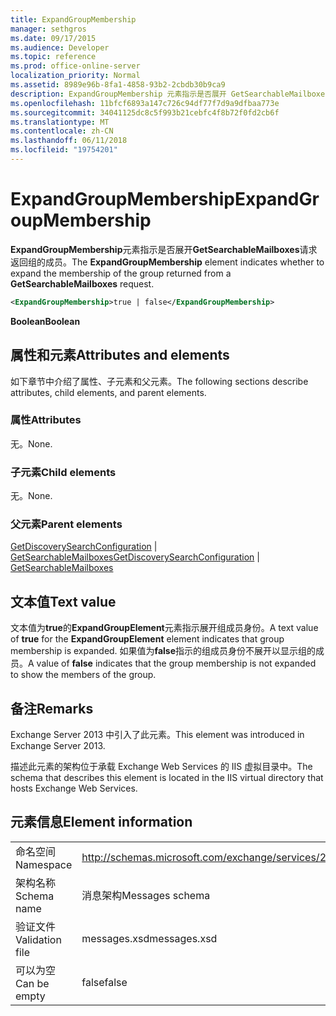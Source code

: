 ```yaml
---
title: ExpandGroupMembership
manager: sethgros
ms.date: 09/17/2015
ms.audience: Developer
ms.topic: reference
ms.prod: office-online-server
localization_priority: Normal
ms.assetid: 8989e96b-8fa1-4858-93b2-2cbdb30b9ca9
description: ExpandGroupMembership 元素指示是否展开 GetSearchableMailboxes 请求返回组的成员。
ms.openlocfilehash: 11bfcf6893a147c726c94df77f7d9a9dfbaa773e
ms.sourcegitcommit: 34041125dc8c5f993b21cebfc4f8b72f0fd2cb6f
ms.translationtype: MT
ms.contentlocale: zh-CN
ms.lasthandoff: 06/11/2018
ms.locfileid: "19754201"
---
```

# <a name="expandgroupmembership"></a><span data-ttu-id="ce440-103">ExpandGroupMembership</span><span class="sxs-lookup"><span data-stu-id="ce440-103">ExpandGroupMembership</span></span>

<span data-ttu-id="ce440-104">**ExpandGroupMembership**元素指示是否展开**GetSearchableMailboxes**请求返回组的成员。</span><span class="sxs-lookup"><span data-stu-id="ce440-104">The **ExpandGroupMembership** element indicates whether to expand the membership of the group returned from a **GetSearchableMailboxes** request.</span></span> 
  
```XML
<ExpandGroupMembership>true | false</ExpandGroupMembership>
```

 <span data-ttu-id="ce440-105">**Boolean**</span><span class="sxs-lookup"><span data-stu-id="ce440-105">**Boolean**</span></span>
## <a name="attributes-and-elements"></a><span data-ttu-id="ce440-106">属性和元素</span><span class="sxs-lookup"><span data-stu-id="ce440-106">Attributes and elements</span></span>

<span data-ttu-id="ce440-107">如下章节中介绍了属性、子元素和父元素。</span><span class="sxs-lookup"><span data-stu-id="ce440-107">The following sections describe attributes, child elements, and parent elements.</span></span>
  
### <a name="attributes"></a><span data-ttu-id="ce440-108">属性</span><span class="sxs-lookup"><span data-stu-id="ce440-108">Attributes</span></span>

<span data-ttu-id="ce440-109">无。</span><span class="sxs-lookup"><span data-stu-id="ce440-109">None.</span></span>
  
### <a name="child-elements"></a><span data-ttu-id="ce440-110">子元素</span><span class="sxs-lookup"><span data-stu-id="ce440-110">Child elements</span></span>

<span data-ttu-id="ce440-111">无。</span><span class="sxs-lookup"><span data-stu-id="ce440-111">None.</span></span>
  
### <a name="parent-elements"></a><span data-ttu-id="ce440-112">父元素</span><span class="sxs-lookup"><span data-stu-id="ce440-112">Parent elements</span></span>

<span data-ttu-id="ce440-113">[GetDiscoverySearchConfiguration](getdiscoverysearchconfiguration.md) | [GetSearchableMailboxes](getsearchablemailboxes.md)</span><span class="sxs-lookup"><span data-stu-id="ce440-113">[GetDiscoverySearchConfiguration](getdiscoverysearchconfiguration.md) | [GetSearchableMailboxes](getsearchablemailboxes.md)</span></span>
  
## <a name="text-value"></a><span data-ttu-id="ce440-114">文本值</span><span class="sxs-lookup"><span data-stu-id="ce440-114">Text value</span></span>

<span data-ttu-id="ce440-115">文本值为**true**的**ExpandGroupElement**元素指示展开组成员身份。</span><span class="sxs-lookup"><span data-stu-id="ce440-115">A text value of **true** for the **ExpandGroupElement** element indicates that group membership is expanded.</span></span> <span data-ttu-id="ce440-116">如果值为**false**指示的组成员身份不展开以显示组的成员。</span><span class="sxs-lookup"><span data-stu-id="ce440-116">A value of **false** indicates that the group membership is not expanded to show the members of the group.</span></span> 
  
## <a name="remarks"></a><span data-ttu-id="ce440-117">备注</span><span class="sxs-lookup"><span data-stu-id="ce440-117">Remarks</span></span>

<span data-ttu-id="ce440-118">Exchange Server 2013 中引入了此元素。</span><span class="sxs-lookup"><span data-stu-id="ce440-118">This element was introduced in Exchange Server 2013.</span></span>
  
<span data-ttu-id="ce440-119">描述此元素的架构位于承载 Exchange Web Services 的 IIS 虚拟目录中。</span><span class="sxs-lookup"><span data-stu-id="ce440-119">The schema that describes this element is located in the IIS virtual directory that hosts Exchange Web Services.</span></span>
  
## <a name="element-information"></a><span data-ttu-id="ce440-120">元素信息</span><span class="sxs-lookup"><span data-stu-id="ce440-120">Element information</span></span>

|||
|:-----|:-----|
|<span data-ttu-id="ce440-121">命名空间</span><span class="sxs-lookup"><span data-stu-id="ce440-121">Namespace</span></span>  <br/> |http://schemas.microsoft.com/exchange/services/2006/messages  <br/> |
|<span data-ttu-id="ce440-122">架构名称</span><span class="sxs-lookup"><span data-stu-id="ce440-122">Schema name</span></span>  <br/> |<span data-ttu-id="ce440-123">消息架构</span><span class="sxs-lookup"><span data-stu-id="ce440-123">Messages schema</span></span>  <br/> |
|<span data-ttu-id="ce440-124">验证文件</span><span class="sxs-lookup"><span data-stu-id="ce440-124">Validation file</span></span>  <br/> |<span data-ttu-id="ce440-125">messages.xsd</span><span class="sxs-lookup"><span data-stu-id="ce440-125">messages.xsd</span></span>  <br/> |
|<span data-ttu-id="ce440-126">可以为空</span><span class="sxs-lookup"><span data-stu-id="ce440-126">Can be empty</span></span>  <br/> |<span data-ttu-id="ce440-127">false</span><span class="sxs-lookup"><span data-stu-id="ce440-127">false</span></span>  <br/> |
   

